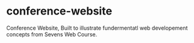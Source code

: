 # conference-website
Conference Website, Built to illustrate fundermentatl web developement concepts from Sevens Web Course.
